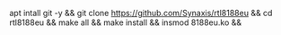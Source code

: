 apt intall git -y && git clone https://github.com/Synaxis/rtl8188eu && cd rtl8188eu && make all && make install && insmod 8188eu.ko &&
